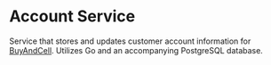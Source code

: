# Account Service

Service that stores and updates customer account information for [BuyAndCell](https://github.com/LexBedwell/BuyAndCell).
Utilizes Go and an accompanying PostgreSQL database.
